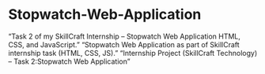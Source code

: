 # Stopwatch-Web-Application
“Task 2 of my SkillCraft Internship – Stopwatch Web Application HTML, CSS, and JavaScript.”  “Stopwatch Web Application as part of SkillCraft internship task (HTML, CSS, JS).”  “Internship Project (SkillCraft Technology) – Task 2:Stopwatch Web Application”
